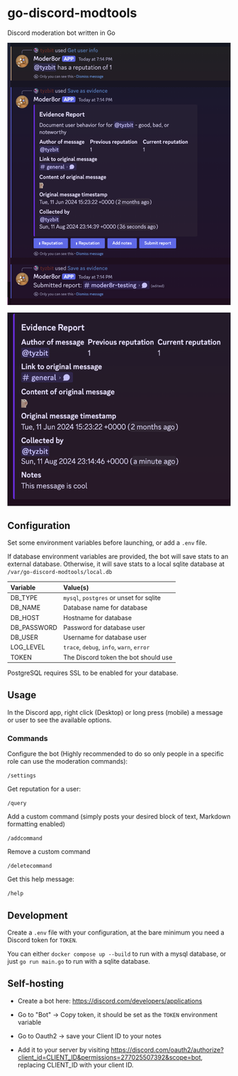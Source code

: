 # go-discord-modtools

Discord moderation bot written in Go

![Using the bot to check reputation and save evidence](features_1.png)

![The resulting report](features_2.png)

## Configuration

Set some environment variables before launching, or add a `.env` file.

If database environment variables are provided, the bot will save stats to an external database.
Otherwise, it will save stats to a local sqlite database at `/var/go-discord-modtools/local.db`

| Variable    | Value(s)                                  |
| :---------- | :---------------------------------------- |
| DB_TYPE     | `mysql`, `postgres` or unset for sqlite   |
| DB_NAME     | Database name for database                |
| DB_HOST     | Hostname for database                     |
| DB_PASSWORD | Password for database user                |
| DB_USER     | Username for database user                |
| LOG_LEVEL   | `trace`, `debug`, `info`, `warn`, `error` |
| TOKEN       | The Discord token the bot should use      |

PostgreSQL requires SSL to be enabled for your database.

## Usage

In the Discord app, right click (Desktop) or long press (mobile)
a message or user to see the available options.

### Commands

Configure the bot (Highly recommended to do so only people in a specific role can use the moderation commands):

`/settings`

Get reputation for a user:

`/query`

Add a custom command (simply posts your desired block of text, Markdown formatting enabled)

`/addcommand`

Remove a custom command

`/deletecommand`

Get this help message:

`/help`

## Development

Create a `.env` file with your configuration, at the bare minimum you need
a Discord token for `TOKEN`.

You can either `docker compose up --build` to run with a mysql database, or just `go run main.go` to run with a sqlite database.

## Self-hosting

- Create a bot here: https://discord.com/developers/applications

- Go to "Bot" -> Copy token, it should be set as the `TOKEN` environment variable

- Go to Oauth2 -> save your Client ID to your notes

- Add it to your server by visiting https://discord.com/oauth2/authorize?client_id=CLIENT_ID&permissions=277025507392&scope=bot,
  replacing CLIENT_ID with your client ID.
